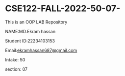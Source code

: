 # CSE122-FALL-2022-50-07-
This is an  OOP LAB Repository

NAME:MD.Ekram hassan

Student ID:22234103153

Email:ekramhassan687@gmail.com


Intake: 50

section: 07
